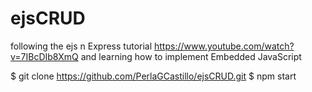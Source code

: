 # ejsCRUD
following the ejs n Express tutorial https://www.youtube.com/watch?v=7IBcDIb8XmQ 
and learning how to implement Embedded JavaScript



$ git clone https://github.com/PerlaGCastillo/ejsCRUD.git
$ npm start
